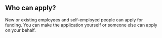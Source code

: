 ##  Who can apply?

New or existing employees and self-employed people can apply for funding. You
can make the application yourself or someone else can apply on your behalf.
